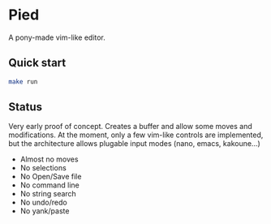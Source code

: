 # Pied

A pony-made vim-like editor.

## Quick start

``` sh
make run
```

## Status

Very early proof of concept. Creates a buffer and allow some moves and modifications.
At the moment, only a few vim-like controls are implemented, but the architecture allows
plugable input modes (nano, emacs, kakoune...)

- Almost no moves
- No selections
- No Open/Save file
- No command line 
- No string search
- No undo/redo
- No yank/paste
